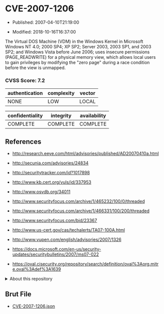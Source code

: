 # CVE-2007-1206

- Published: 2007-04-10T21:19:00

- Modified: 2018-10-16T16:37:00

The Virtual DOS Machine (VDM) in the Windows Kernel in Microsoft Windows NT 4.0; 2000 SP4; XP SP2; Server 2003, 2003 SP1, and 2003 SP2; and Windows Vista before June 2006; uses insecure permissions (PAGE_READWRITE) for a physical memory view, which allows local users to gain privileges by modifying the "zero page" during a race condition before the view is unmapped.

### CVSS Score: **7.2**

| authentication | complexity | vector |
| --- | --- | --- |
| NONE | LOW | LOCAL |

| confidentiality | integrity | availability |
| --- | --- | --- |
| COMPLETE | COMPLETE | COMPLETE |

## References

* http://research.eeye.com/html/advisories/published/AD20070410a.html

* http://secunia.com/advisories/24834

* http://securitytracker.com/id?1017898

* http://www.kb.cert.org/vuls/id/337953

* http://www.osvdb.org/34011

* http://www.securityfocus.com/archive/1/465232/100/0/threaded

* http://www.securityfocus.com/archive/1/466331/100/200/threaded

* http://www.securityfocus.com/bid/23367

* http://www.us-cert.gov/cas/techalerts/TA07-100A.html

* http://www.vupen.com/english/advisories/2007/1326

* https://docs.microsoft.com/en-us/security-updates/securitybulletins/2007/ms07-022

* https://oval.cisecurity.org/repository/search/definition/oval%3Aorg.mitre.oval%3Adef%3A1639

<details>
<summary>About this repository</summary> 

  This repository is part of the project [Live Hack CVE](https://github.com/Live-Hack-CVE). Main website can be found [www.live-hack.org](https://www.live-hack.org) 
  
  Made by [Sn0wAlice](https://github.com/Sn0wAlice) for the people that care about security and need to have a feed of the latest CVEs. Hope you enjoy it, don't forget to star the repo and follow me on [Twitter](https://twitter.com/Sn0wAlice) and [Github](https://github.com/Sn0wAlice). And that is my [personnal website](https://www.alice-snow.me/)

  - [Home Page](https://github.com/Live-Hack-CVE)
  - [Framework](https://github.com/Live-Hack-CVE/cve-framework)
  - [CVE database](https://github.com/Live-Hack-CVE/full_database)
  - [Changelog](https://github.com/Live-Hack-CVE/Changelog)
</details>

## Brut File

* [CVE-2007-1206.json](https://raw.githubusercontent.com/Live-Hack-CVE/full_database/main/cves/2007/CVE-2007-1206.json)

